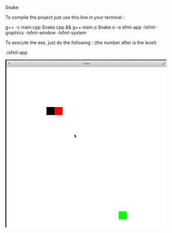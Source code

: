 Snake

To compile the project just use this line in your terminal :

g++ -c main.cpp Snake.cpp && g++ main.o Snake.o -o sfml-app -lsfml-graphics -lsfml-window -lsfml-system

To execute the exe, just do the following : (the number after is the level)

./sfml-app


![Alt Text](snake.gif)
